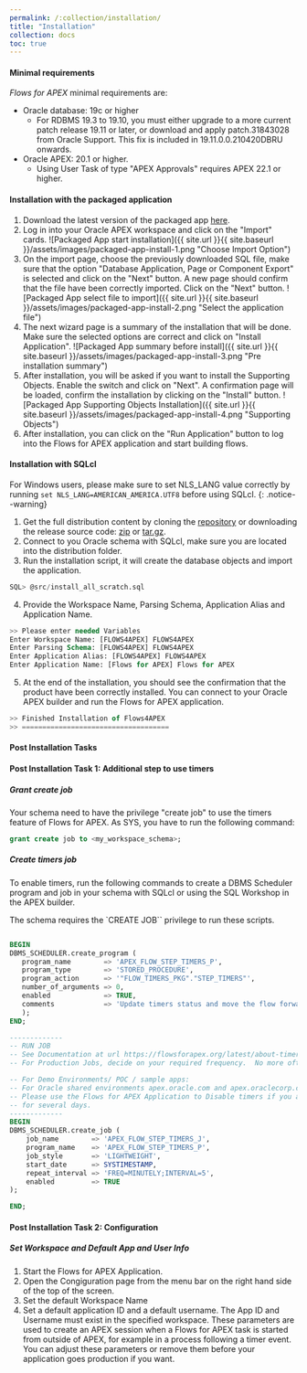 ```yaml
---
permalink: /:collection/installation/
title: "Installation"
collection: docs
toc: true
---
```

#### Minimal requirements
*Flows for APEX* minimal requirements are:
- Oracle database: 19c or higher
  - For RDBMS 19.3 to 19.10, you must either upgrade to a more current patch release 19.11 or later, or download and apply patch.31843028 from Oracle Support. This fix is included in 19.11.0.0.210420DBRU onwards.
- Oracle APEX: 20.1 or higher.  
  - Using User Task of type "APEX Approvals" requires APEX 22.1 or higher.

#### Installation with the packaged application
1. Download the latest version of the packaged app [here](https://github.com/flowsforapex/apex-flowsforapex/releases/download/v22.2/FlowsforAPEX_v22.2.zip).
2. Log in into your Oracle APEX workspace and click on the "Import" cards.
![Packaged App start installation]({{ site.url }}{{ site.baseurl }}/assets/images/packaged-app-install-1.png "Choose Import Option")
3. On the import page, choose the previously downloaded SQL file, make sure that the option "Database Application, Page or Component Export" is selected and click on the "Next" button. A new page should confirm that the file have been correctly imported. Click on the "Next" button.
![Packaged App select file to import]({{ site.url }}{{ site.baseurl }}/assets/images/packaged-app-install-2.png "Select the application file")
4. The next wizard page is a summary of the installation that will be done. Make sure the selected options are correct and click on "Install Application".
![Packaged App summary before install]({{ site.url }}{{ site.baseurl }}/assets/images/packaged-app-install-3.png "Pre installation summary")
5. After installation, you will be asked if you want to install the Supporting Objects. Enable the switch and click on "Next". A confirmation page will be loaded, confirm the installation by clicking on the "Install" button.
![Packaged App Supporting Objects Installation]({{ site.url }}{{ site.baseurl }}/assets/images/packaged-app-install-4.png "Supporting Objects")
6. After installation, you can click on the "Run Application" button to log into the Flows for APEX application and start building flows.

#### Installation with SQLcl
For Windows users, please make sure to set NLS_LANG value correctly by running `set NLS_LANG=AMERICAN_AMERICA.UTF8` before using SQLcl.
{: .notice--warning}
1. Get the full distribution content by cloning the [repository](https://github.com/flowsforapex/apex-flowsforapex) or downloading the release source code: [zip](https://github.com/flowsforapex/apex-flowsforapex/archive/refs/tags/v22.2.zip) or [tar.gz](https://github.com/flowsforapex/apex-flowsforapex/archive/refs/tags/v22.2.tar.gz).
2. Connect to you Oracle schema with SQLcl, make sure you are located into the distribution folder.
3. Run the installation script, it will create the database objects and import the application.
```sql
SQL> @src/install_all_scratch.sql
```
4. Provide the Workspace Name, Parsing Schema, Application Alias and Application Name.
```sql
>> Please enter needed Variables
Enter Workspace Name: [FLOWS4APEX] FLOWS4APEX
Enter Parsing Schema: [FLOWS4APEX] FLOWS4APEX
Enter Application Alias: [FLOWS4APEX] FLOWS4APEX
Enter Application Name: [Flows for APEX] Flows for APEX
```
5. At the end of the installation, you should see the confirmation that the product have been correctly installed. You can connect to your Oracle APEX builder and run the Flows for APEX application.
```sql
>> Finished Installation of Flows4APEX
>> ====================================
```

#### Post Installation Tasks
#### Post Installation Task 1: Additional step to use timers
##### Grant create job
Your schema need to have the privilege "create job" to use the timers feature of Flows for APEX. As SYS, you have to run the following command:
```sql
grant create job to <my_workspace_schema>;
```
##### Create timers job
To enable timers, run the following commands to create a DBMS Scheduler program and job in your schema with SQLcl or using the SQL Workshop in the APEX builder.

The schema requires the `CREATE JOB`` privilege to run these scripts.

```sql

BEGIN
DBMS_SCHEDULER.create_program (
   program_name        => 'APEX_FLOW_STEP_TIMERS_P',
   program_type        => 'STORED_PROCEDURE',
   program_action      => '"FLOW_TIMERS_PKG"."STEP_TIMERS"',
   number_of_arguments => 0,
   enabled             => TRUE,
   comments            => 'Update timers status and move the flow forward.'
   );
END;

-------------
-- RUN JOB
-- See Documentation at url https://flowsforapex.org/latest/about-timer-execution/
-- For Production Jobs, decide on your required frequency.  No more often than 'FREQ=SECONDLY;INTERVAL=10'

-- For Demo Environments/ POC / sample apps:
-- For Oracle shared environments apex.oracle.com and apex.oraclecorp.com, minimum interval is once per minute
-- Please use the Flows for APEX Application to Disable timers if you are not going to be using your demo environment
-- for several days.
-------------
BEGIN
DBMS_SCHEDULER.create_job (
    job_name        => 'APEX_FLOW_STEP_TIMERS_J',
    program_name    => 'APEX_FLOW_STEP_TIMERS_P',
    job_style       => 'LIGHTWEIGHT',
    start_date      => SYSTIMESTAMP,
    repeat_interval => 'FREQ=MINUTELY;INTERVAL=5',
    enabled         => TRUE
);

END;

```

#### Post Installation Task 2: Configuration

##### Set Workspace and Default App and User Info

1.  Start the Flows for APEX Application.
2.  Open the Congiguration page from the menu bar on the right hand side of the top of the screen.
3.  Set the default Workspace Name
4.  Set a default application ID and a default username.  The App ID and Username must exist in the specified workspace.  These parameters are used to create an APEX session when a Flows for APEX task is started from outside of APEX, for example in a process following a timer event.  You can adjust these parameters or remove them before your application goes production if you want.
   